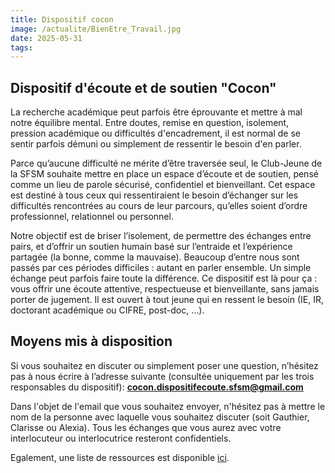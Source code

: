 ```yaml
---
title: Dispositif cocon
image: /actualite/BienEtre_Travail.jpg
date: 2025-05-31
tags: 
--- 
```


## Dispositif d'écoute et de soutien "Cocon"
La recherche académique peut parfois être éprouvante et mettre à mal notre équilibre mental. Entre doutes, remise en question, isolement, pression académique ou difficultés d'encadrement, il est normal de se sentir parfois démuni ou simplement de ressentir le besoin d'en parler.

Parce qu’aucune difficulté ne mérite d’être traversée seul, le Club-Jeune de la SFSM souhaite mettre en place un espace d’écoute et de soutien, pensé comme un lieu de parole sécurisé, confidentiel et bienveillant. Cet espace est destiné à tous ceux qui ressentiraient le besoin d’échanger sur les difficultés rencontrées au cours de leur parcours, qu’elles soient d’ordre professionnel, relationnel ou personnel.

Notre objectif est de briser l’isolement, de permettre des échanges entre pairs, et d’offrir un soutien humain basé sur l’entraide et l’expérience partagée (la bonne, comme la mauvaise). Beaucoup d’entre nous sont passés par ces périodes difficiles : autant en parler ensemble. Un simple échange peut parfois faire toute la différence. Ce dispositif est là pour ça : vous offrir une écoute attentive, respectueuse et bienveillante, sans jamais porter de jugement. Il est ouvert à tout jeune qui en ressent le besoin (IE, IR, doctorant académique ou CIFRE, post-doc, …).

## Moyens mis à disposition

Si vous souhaitez en discuter ou simplement poser une question, n’hésitez pas à nous écrire à l’adresse suivante (consultée uniquement par les trois responsables du dispositif): **cocon.dispositifecoute.sfsm@gmail.com**

Dans l'objet de l'email que vous souhaitez envoyer, n'hésitez pas à mettre le nom de la personne avec laquelle vous souhaitez discuter (soit Gauthier, Clarisse ou Alexia). Tous les échanges que vous aurez avec votre interlocuteur ou interlocutrice resteront confidentiels. 

Egalement, une liste de ressources est disponible [ici](/pdf/Liste_ressources_CJSM.pdf).
